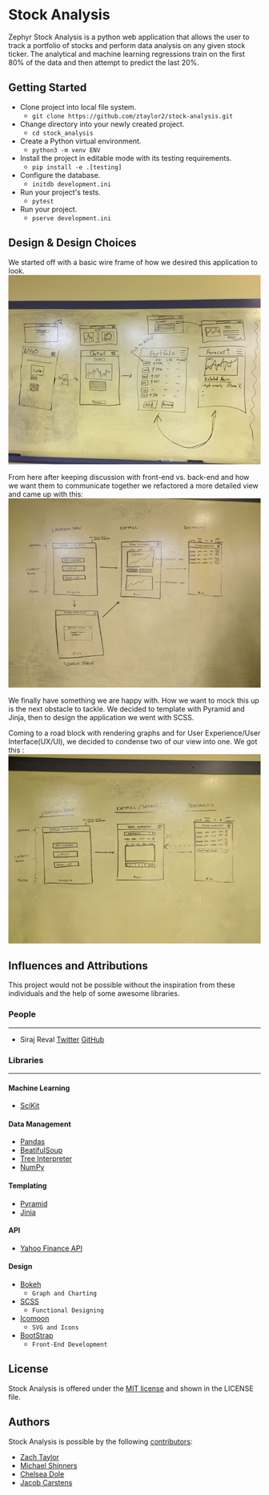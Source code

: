 # Stock Analysis

Zephyr Stock Analysis is a python web application that allows the user to track a portfolio of stocks and perform data analysis on any given stock ticker. The analytical and machine learning regressions train on the first 80% of the data and then attempt to predict the last 20%. 

## Getting Started
* Clone project into local file system. 
    * ```git clone https://github.com/ztaylor2/stock-analysis.git```
* Change directory into your newly created project.
    * ```cd stock_analysis```
* Create a Python virtual environment.
    * ```python3 -m venv ENV```
* Install the project in editable mode with its testing requirements.
    * ```pip install -e .[testing]```
* Configure the database.
    * ```initdb development.ini```
* Run your project's tests.
    * ```pytest```
* Run your project.
    * ```pserve development.ini```
    
## Design & Design Choices
We started off with a basic wire frame of how we desired this application to look.
![Wire Frame](https://github.com/ztaylor2/stock-analysis/blob/jake-template-design/stock_analysis/static/wire_frames/wire_frame.jpg)

From here after keeping discussion with front-end vs. back-end and how we want them to communicate together we refactored a more detailed view and came up with this:
![Detailed Frame](https://github.com/ztaylor2/stock-analysis/blob/jake-template-design/stock_analysis/static/wire_frames/detailed_frame.jpg)

We finally have something we are happy with. How we want to mock this up is the next obstacle to tackle. We decided to template with Pyramid and Jinja, then to design the application we went with SCSS.

Coming to a road block with rendering graphs and for User Experience/User Interface(UX/UI), we decided to condense two of our view into one. We got this :
![Refactored Detail Frame](https://github.com/ztaylor2/stock-analysis/blob/jake-template-design/stock_analysis/static/wire_frames/refactored_detail_frame.jpg)
## Influences and Attributions
This project would not be possible without the inspiration from these individuals and the help of some awesome libraries.
### People
-----------
* Siraj Reval [Twitter](https://twitter.com/sirajraval) [GitHub](https://github.com/llSourcell)
### Libraries
--------------
#### Machine Learning
* [SciKit](http://scikit-learn.org/stable/)
#### Data Management
* [Pandas](https://pandas-datareader.readthedocs.io/en/latest/remote_data.html#yahoo-finance)
* [BeatifulSoup](https://www.crummy.com/software/BeautifulSoup/)
* [Tree Interpreter](https://github.com/andosa/treeinterpreter)
* [NumPy](http://www.numpy.org/)
#### Templating
* [Pyramid](https://trypyramid.com/)
* [Jinja](http://jinja.pocoo.org/)

#### API
* [Yahoo Finance API](https://www.npmjs.com/package/yahoo-finance)
#### Design
* [Bokeh](https://bokeh.pydata.org/en/latest/)
    * ```Graph and Charting```
* [SCSS](http://sass-lang.com/)
    * ```Functional Designing```
* [Icomoon](https://icomoon.io/)
    * ```SVG and Icons```
* [BootStrap](https://getbootstrap.com/)
    * ```Front-End Development```
## License
Stock Analysis is offered under the [MIT license](https://opensource.org/licenses/MIT) and shown in the LICENSE file.
## Authors
Stock Analysis is possible by the following [contributors](https://github.com/ztaylor2/stock-analysis/graphs/contributors):
* [Zach Taylor](https://github.com/ztaylor2)
* [Michael Shinners](https://github.com/mshinners)
* [Chelsea Dole](https://github.com/chelseadole)
* [Jacob Carstens](https://github.com/Loaye)

